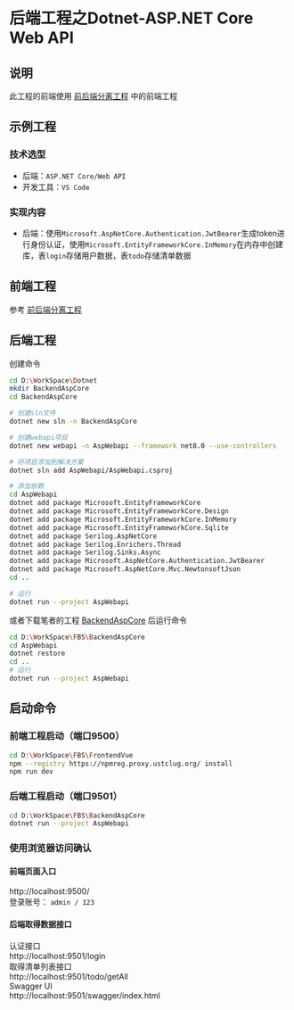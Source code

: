 # 后端工程之Dotnet-ASP.NET Core Web API

## 说明
此工程的前端使用 [前后端分离工程](./Frontend_Backend_Separation_zh_CN.md) 中的前端工程

## 示例工程

### 技术选型
 - 后端：``ASP.NET Core/Web API``
 - 开发工具：``VS Code``

### 实现内容
 - 后端：使用``Microsoft.AspNetCore.Authentication.JwtBearer``生成token进行身份认证，使用``Microsoft.EntityFrameworkCore.InMemory``在内存中创建库，表``login``存储用户数据，表``todo``存储清单数据 

## 前端工程
参考 [前后端分离工程](./Frontend_Backend_Separation_zh_CN.md)

## 后端工程
创建命令
```bash
cd D:\WorkSpace\Dotnet
mkdir BackendAspCore
cd BackendAspCore

# 创建sln文件
dotnet new sln -n BackendAspCore

# 创建webapi项目
dotnet new webapi -n AspWebapi --framework net8.0 --use-controllers

# 将项目添加到解决方案
dotnet sln add AspWebapi/AspWebapi.csproj

# 添加依赖
cd AspWebapi
dotnet add package Microsoft.EntityFrameworkCore
dotnet add package Microsoft.EntityFrameworkCore.Design
dotnet add package Microsoft.EntityFrameworkCore.InMemory
dotnet add package Microsoft.EntityFrameworkCore.Sqlite
dotnet add package Serilog.AspNetCore
dotnet add package Serilog.Enrichers.Thread
dotnet add package Serilog.Sinks.Async
dotnet add package Microsoft.AspNetCore.Authentication.JwtBearer
dotnet add package Microsoft.AspNetCore.Mvc.NewtonsoftJson
cd ..

# 运行
dotnet run --project AspWebapi
```

或者下载笔者的工程 [BackendAspCore](./BackendAspCore) 后运行命令
```bash
cd D:\WorkSpace\FBS\BackendAspCore
cd AspWebapi
dotnet restore
cd ..
# 运行
dotnet run --project AspWebapi
```

## 启动命令

### 前端工程启动（端口9500）
```bash
cd D:\WorkSpace\FBS\FrontendVue
npm --registry https://npmreg.proxy.ustclug.org/ install
npm run dev
```

### 后端工程启动（端口9501）
```bash
cd D:\WorkSpace\FBS\BackendAspCore
dotnet run --project AspWebapi
```
### 使用浏览器访问确认

#### 前端页面入口
http://localhost:9500/  
登录账号： ``admin / 123``  

#### 后端取得数据接口
认证接口  
http://localhost:9501/login  
取得清单列表接口  
http://localhost:9501/todo/getAll  
Swagger UI  
http://localhost:9501/swagger/index.html
